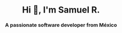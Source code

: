 <h1 align="center">Hi 👋, I'm Samuel R.</h1>
<h3 align="center">A passionate software developer from México</h3>



<!--
**devlegacy/devlegacy** is a ✨ _special_ ✨ repository because its `README.md` (this file) appears on your GitHub profile.

Here are some ideas to get you started:

- 🔭 I’m currently working on ...
- 🌱 I’m currently learning ...
- 👯 I’m looking to collaborate on ...
- 🤔 I’m looking for help with ...
- 💬 Ask me about ...
- 📫 How to reach me: ...
- 😄 Pronouns: ...
- ⚡ Fun fact: ...

- Notes
https://dev.to/basilkhan/how-to-spice-up-your-github-profile-included-resources-l8j

-->
